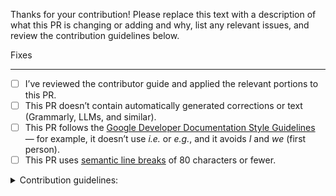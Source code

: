 Thanks for your contribution! Please replace this text with a description of what this PR is changing or adding and why, list any relevant issues, and review the contribution guidelines below.

Fixes <Replace with issue link>

---

- [ ] I’ve reviewed the contributor guide and applied the relevant portions to this PR.
- [ ] This PR doesn’t contain automatically generated corrections or text (Grammarly, LLMs, and similar).
- [ ] This PR follows the [Google Developer Documentation Style Guidelines](https://developers.google.com/style) — for example, it doesn’t use _i.e._ or _e.g._, and it avoids _I_ and _we_ (first person).
- [ ] This PR uses [semantic line breaks](https://github.com/dart-lang/site-shared/blob/main/doc/writing-for-dart-and-flutter-websites.md#semantic-line-breaks) of 80 characters or fewer.

<details>
  <summary>Contribution guidelines:</summary><br>

  - See our [contributor guide](https://github.com/dart-lang/site-www/blob/main/CONTRIBUTING.md) for general expectations for PRs.
  - Larger or significant changes should be discussed in an issue before creating a PR.
  - Code changes should generally follow the [Dart style guide](https://dart.dev/effective-dart) and use `dart format`.
  - Updates to [code excerpts](https://github.com/dart-lang/site-shared/blob/main/doc/code-excerpts.md) indicated by `<?code-excerpt` need to be updated in their source `.dart` file as well.
</details>

